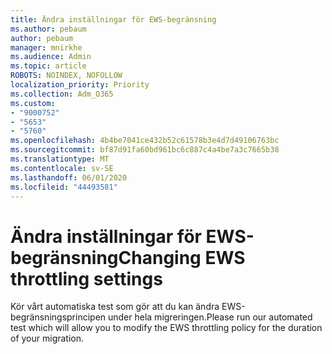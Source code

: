 ```yaml
---
title: Ändra inställningar för EWS-begränsning
ms.author: pebaum
author: pebaum
manager: mnirkhe
ms.audience: Admin
ms.topic: article
ROBOTS: NOINDEX, NOFOLLOW
localization_priority: Priority
ms.collection: Adm_O365
ms.custom:
- "9000752"
- "5653"
- "5760"
ms.openlocfilehash: 4b4be7041ce432b52c61578b3e4d7d49106763bc
ms.sourcegitcommit: bf87d91fa60bd961bc6c887c4a4be7a3c7665b38
ms.translationtype: MT
ms.contentlocale: sv-SE
ms.lasthandoff: 06/01/2020
ms.locfileid: "44493581"
---
```

# <a name="changing-ews-throttling-settings"></a><span data-ttu-id="fb4ec-102">Ändra inställningar för EWS-begränsning</span><span class="sxs-lookup"><span data-stu-id="fb4ec-102">Changing EWS throttling settings</span></span>

<span data-ttu-id="fb4ec-103">Kör vårt automatiska test som gör att du kan ändra EWS-begränsningsprincipen under hela migreringen.</span><span class="sxs-lookup"><span data-stu-id="fb4ec-103">Please run our automated test which will allow you to modify the EWS throttling policy for the duration of your migration.</span></span>